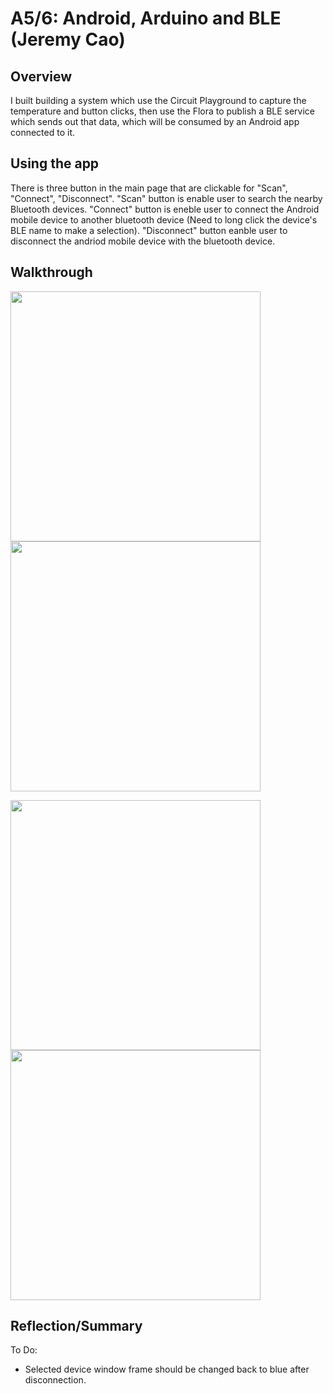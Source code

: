 # A5/6: Android, Arduino and BLE (Jeremy Cao)

## Overview

I built building a system which use the Circuit Playground to capture the temperature and button clicks, 
then use the Flora to publish a BLE service which sends out that data, which will be consumed by an Android app connected to it.

## Using the app 

There is three button in the main page that are clickable for "Scan", "Connect", "Disconnect".
"Scan" button is enable user to search the nearby Bluetooth devices.
"Connect" button is eneble user to connect the Android mobile device to another bluetooth device (Need to long click the device's BLE name to make a selection).
"Disconnect" button eanble user to disconnect the andriod mobile device with the bluetooth device.


## Walkthrough
<img src="docs/1.png" width="400">   <img src="docs/2.png" width="400">

<img src="docs/3.png" width="400">   <img src="docs/4.png" width="400">

## Reflection/Summary

To Do:
- Selected device window frame should be changed back to blue after disconnection.




